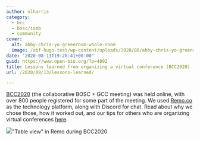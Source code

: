 ```yaml
---
author: nlharris
category:
  - bcc
  - bosc/ismb
  - community
cover:
  alt: abby-chris-yo-greenroom-whole-room
  image: /obf-hugo-test/wp-content/uploads/2020/08/abby-chris-yo-greenroom-whole-room.png
date: "2020-08-13T19:28:41+00:00"
guid: https://www.open-bio.org/?p=4892
title: Lessons learned from organizing a virtual conference (BCC2020)
url: /2020/08/13/lessons-learned/

---
```

[BCC2020](http://bcc2020.github.io/) (the collaborative BOSC + GCC meeting) was held online, with over 800 people registered for some part of the meeting. We used [Remo.co](http://remo.co/) as the technology platform, along with Discord for chat. Read about why we chose those, how it worked out, and our tips for others who are organizing virtual conferences [here](https://bcc2020.github.io/blog/lessons-learnt).

![](/obf-hugo-test/wp/wp-content/uploads/2020/08/abby-chris-yo-greenroom-whole-room-1024x638.png)"Table view" in Remo during BCC2020
